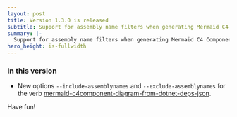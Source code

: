 ```yaml
---
layout: post
title: Version 1.3.0 is released
subtitle: Support for assembly name filters when generating Mermaid C4 Component diagrams from .Net deps.json files
summary: |-
  Support for assembly name filters when generating Mermaid C4 Component diagrams from .Net deps.json files
hero_height: is-fullwidth
---
```


### In this version

- New options `--include-assemblynames` and `--exclude-assemblynames` for the verb [mermaid-c4component-diagram-from-dotnet-deps-json](/verbs/mermaid-c4component-diagram-from-dotnet-deps-json/).

Have fun!
